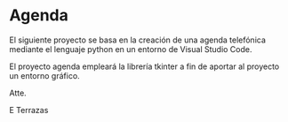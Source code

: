 # Agenda

El siguiente proyecto se basa en la creación de una agenda telefónica mediante el lenguaje python en un entorno de Visual Studio Code.

El proyecto agenda empleará la librería tkinter a fin de aportar al proyecto un entorno gráfico.

Atte.

E Terrazas